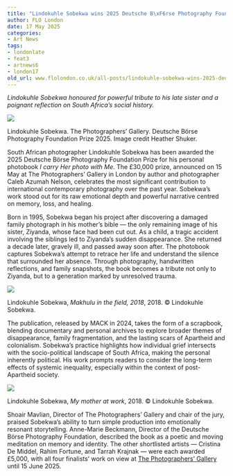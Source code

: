```yaml
---
title: "Lindokuhle Sobekwa wins 2025 Deutsche B\xF6rse Photography Foundation Prize"
author: FLO London
date: 17 May 2025
categories:
- Art News
tags:
- londonlate
- feat3
- artnews6
- london17
old_url: www.flolondon.co.uk/all-posts/lindokuhle-sobekwa-wins-2025-deutsche-brse-photography-foundation-prize.html
---
```


*Lindokuhle Sobekwa honoured for powerful tribute to his late sister and a poignant reflection on South Africa’s social history.*

![](https://images.squarespace-cdn.com/content/v1/5c9534c4af4683461d462c6b/6995a654-437a-417a-b61b-0cca3078633b/IMG_4950.jpg)

Lindokuhle Sobekwa. The Photographers’ Gallery. Deutsche Börse Photography Foundation Prize 2025. Image credit Heather Shuker.

South African photographer Lindokuhle Sobekwa has been awarded the 2025 Deutsche Börse Photography Foundation Prize for his personal photobook *I carry Her photo with Me*. The £30,000 prize, announced on 15 May at The Photographers’ Gallery in London by author and photographer Caleb Azumah Nelson, celebrates the most significant contribution to international contemporary photography over the past year. Sobekwa’s work stood out for its raw emotional depth and powerful narrative centred on memory, loss, and healing.

Born in 1995, Sobekwa began his project after discovering a damaged family photograph in his mother’s bible — the only remaining image of his sister, Ziyanda, whose face had been cut out. As a child, a tragic accident involving the siblings led to Ziyanda’s sudden disappearance. She returned a decade later, gravely ill, and passed away soon after. The photobook captures Sobekwa’s attempt to retrace her life and understand the silence that surrounded her absence. Through photography, handwritten reflections, and family snapshots, the book becomes a tribute not only to Ziyanda, but to a generation marked by unresolved trauma.

![](https://images.squarespace-cdn.com/content/v1/5c9534c4af4683461d462c6b/9bd029b6-bf80-41ee-9089-8264475e3065/IMG_4990.jpg)

Lindokuhle Sobekwa, *Makhulu in the field, 2018*, 2018. © Lindokuhle Sobekwa.

The publication, released by MACK in 2024, takes the form of a scrapbook, blending documentary and personal archives to explore broader themes of disappearance, family fragmentation, and the lasting scars of Apartheid and colonialism. Sobekwa’s practice highlights how individual grief intersects with the socio-political landscape of South Africa, making the personal inherently political. His work prompts readers to consider the long-term effects of systemic inequality, especially within the context of post-Apartheid society.

![](https://images.squarespace-cdn.com/content/v1/5c9534c4af4683461d462c6b/d479f957-ce79-48a1-ae36-4dc466958538/IMG_4947.jpg)

Lindokuhle Sobekwa, *My mother at work*, 2018. © Lindokuhle Sobekwa.

Shoair Mavlian, Director of The Photographers’ Gallery and chair of the jury, praised Sobekwa’s ability to turn simple production into emotionally resonant storytelling. Anne-Marie Beckmann, Director of the Deutsche Börse Photography Foundation, described the book as a poetic and moving meditation on memory and identity. The other shortlisted artists — Cristina De Middel, Rahim Fortune, and Tarrah Krajnak — were each awarded £5,000, with all four finalists’ work on view at [The Photographers’ Gallery](https://thephotographersgallery.org.uk/whats-on/deutsche-borse-photography-foundation-prize-2025) until 15 June 2025.